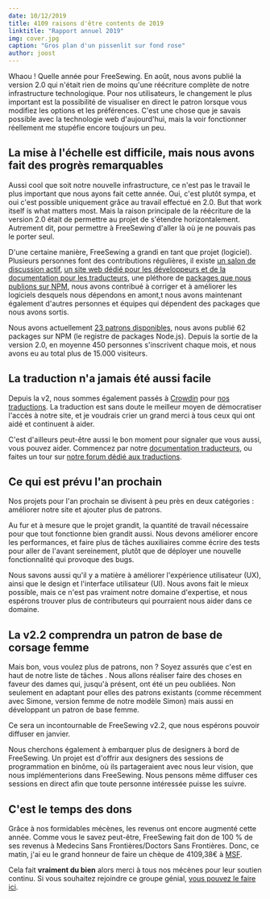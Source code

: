 ```yaml
---
date: 10/12/2019
title: 4109 raisons d'être contents de 2019
linktitle: "Rapport annuel 2019"
img: cover.jpg
caption: "Gros plan d'un pissenlit sur fond rose"
author: joost
---
```


Whaou ! Quelle année pour FreeSewing. En août, nous avons publié la version 2.0 qui n'était rien de moins qu'une réécriture complète de notre infrastructure technologique. Pour nos utilisateurs, le changement le plus important est la possibilité de visualiser en direct le patron lorsque vous modifiez les options et les préférences. C'est une chose que je savais possible avec la technologie web d'aujourd'hui, mais la voir fonctionner réellement me stupéfie encore toujours un peu.

## La mise à l'échelle est difficile, mais nous avons fait des progrès remarquables

Aussi cool que soit notre nouvelle infrastructure, ce n'est pas le travail le plus important que nous ayons fait cette année. Oui, c'est plutôt sympa, et oui c'est possible uniquement grâce au travail effectué en 2.0. But that work itself is what matters most. Mais la raison principale de la réécriture de la version 2.0 était de permettre au projet de s'étendre horizontalement. Autrement dit, pour permettre à FreeSewing d'aller là où je ne pouvais pas le porter seul.

D'une certaine manière, FreeSewing a grandi en tant que projet (logiciel). Plusieurs personnes font des contributions régulières, il existe [un salon de discussion actif](https://gitter.im/freesewing/chat), [un site web dédié pour les développeurs et de la documentation pour les traducteurs](https://freesewing.dev), une pléthore de [packages que nous publions sur NPM](https://www.npmjs.com/search?q=keywords:freesewing), nous avons contribué à corriger et à améliorer les logiciels desquels nous dépendons  en amont,t nous avons maintenant également d'autres personnes et équipes qui dépendent des packages que nous avons sortis.

Nous avons actuellement [23 patrons disponibles](/patterns/), nous avons publié 62 packages sur NPM (le registre de packages Node.js). Depuis la sortie de la version 2.0, en moyenne 450 personnes s'inscrivent chaque mois, et nous avons eu au total plus de 15.000 visiteurs.

## La traduction n'a jamais été aussi facile

Depuis la v2, nous sommes également passés à [Crowdin](https://crowdin.com) pour [nos traductions](https://freesewing.dev/guides/translator/). La traduction est sans doute le meilleur moyen de démocratiser l'accès à notre site, et je voudrais crier un grand merci à tous ceux qui ont aidé et continuent à aider.

C'est d'ailleurs peut-être aussi le bon moment pour signaler que vous aussi, vous pouvez aider. Commencez par notre [documentation traducteurs](https://freesewing.dev/guides/translator/), ou faites un tour sur [notre forum dédié aux traductions](https://gitter.im/freesewing/translation).

## Ce qui est prévu l'an prochain

Nos projets pour l'an prochain se divisent à peu près en deux catégories : améliorer notre site et ajouter plus de patrons.

Au fur et à mesure que le projet grandit, la quantité de travail nécessaire pour que tout fonctionne bien grandit aussi. Nous devons améliorer encore les performances, et faire plus de tâches auxiliaires comme écrire des tests pour aller de l'avant sereinement, plutôt que de déployer une nouvelle fonctionnalité qui provoque des bugs.

Nous savons aussi qu'il y a matière à améliorer l'expérience utilisateur (UX), ainsi que le design et l'interface utilisateur (UI). Nous avons fait le mieux possible, mais ce n'est pas vraiment notre domaine d'expertise, et nous espérons trouver plus de contributeurs qui pourraient nous aider dans ce domaine.

## La v2.2 comprendra un patron de base de corsage femme

Mais bon, vous voulez plus de patrons, non ? Soyez assurés que c'est en haut de notre liste de tâches . Nous allons réaliser faire des choses en faveur des dames qui, jusqu'à présent, ont été un peu oubliées. Non seulement en adaptant pour elles des patrons existants (comme récemment avec Simone, version femme de notre modèle Simon) mais aussi en développant un patron de base femme.

Ce sera un incontournable de FreeSewing v2.2, que nous espérons pouvoir diffuser en janvier.

Nous cherchons également à embarquer plus de designers à bord de FreeSewing. Un projet est d'offrir aux designers des sessions de programmation en binôme, où ils partageraient avec nous leur vision, que nous implémenterions dans FreeSewing. Nous pensons même diffuser ces sessions en direct afin que toute personne intéressée puisse les suivre.

## C'est le temps des dons

Grâce à nos formidables mécènes, les revenus ont encore augmenté cette année. Comme vous le savez peut-être, FreeSewing fait don de 100 % de ses revenus à Medecins Sans Frontières/Doctors Sans Frontières. Donc, ce matin, j'ai eu le grand honneur de faire un chèque de 4109,38€ à [MSF](https://www.msf.org/).

Cela fait **vraiment du bien** alors merci à tous nos mécènes pour leur soutien continu. Si vous souhaitez rejoindre ce groupe génial, [vous pouvez le faire ici](/patrons/join).


